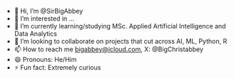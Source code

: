 - 👋 Hi, I’m @SirBigAbbey
- 👀 I’m interested in ...
- 🌱 I’m currently learning/studying MSc. Applied Artificial Intelligence and Data Analytics 
- 💞️ I’m looking to collaborate on projects that cut across AI, ML, Python, R
- 📫 How to reach me bigabbey@icloud.com, X: @BigChristabbey
- 😄 Pronouns: He/Him
- ⚡ Fun fact: Extremely curious 

<!---
SirBigAbbey/SirBigAbbey is a ✨ special ✨ repository because its `README.md` (this file) appears on your GitHub profile.
You can click the Preview link to take a look at your changes.
--->
